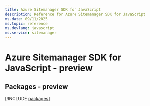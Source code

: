 ```yaml
---
title: Azure Sitemanager SDK for JavaScript
description: Reference for Azure Sitemanager SDK for JavaScript
ms.date: 09/11/2025
ms.topic: reference
ms.devlang: javascript
ms.service: sitemanager
---
```

# Azure Sitemanager SDK for JavaScript - preview
## Packages - preview
[!INCLUDE [packages](sitemanager-index.md)]